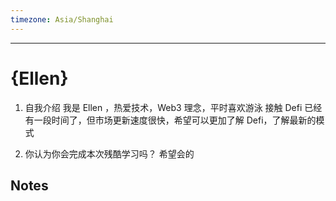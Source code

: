 ```yaml
---
timezone: Asia/Shanghai
---
```


---

# {Ellen}

1. 自我介绍
我是 Ellen ，热爱技术，Web3 理念，平时喜欢游泳
接触 Defi 已经有一段时间了，但市场更新速度很快，希望可以更加了解 Defi，了解最新的模式

3. 你认为你会完成本次残酷学习吗？
希望会的

## Notes
